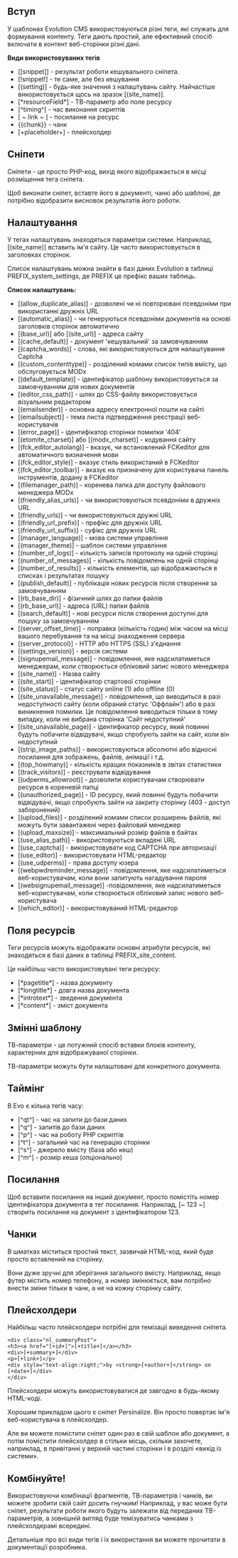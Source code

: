 ## Вступ ##

У шаблонах Evolution CMS використовуються різні теги, які служать для формування контенту. Теги дають простий, але ефективний спосіб включати в контент веб-сторінки різні дані.

**Види використовуваних тегів**

* [[snippet]]	- результат роботи кешувального сніпета.
* [!snippet!]	- те саме, але без кешування
* [(setting)] - будь-яке значення з налаштувань сайту. Найчастіше використовується щось на зразок [(site_name)].
* [\*resourceField\*] - ТВ-параметр або поле ресурсу
* [^timing^]	- час виконання скриптів
* [ ~ link ~ ] - посилання на ресурс
* {{chunk}} - чанк
* [+placeholder+]	- плейсхолдер


## Сніпети ##

Сніпети - це просто PHP-код, вихід якого відображається в місці розміщення тега сніпета. 

Щоб виконати сніпет, вставте його в документі, чанкі або шаблоні, де потрібно відобразити висновок результатів його роботи.


## Налаштування ##

У тегах налаштувань знаходяться параметри системи. Наприклад, [(site_name)] вставить ім'я сайту. Це часто використовується в заголовках сторінок.

Список налаштувань можна знайти в базі даних Evolution в таблиці PREFIX_system_settings, де PREFIX це префікс ваших таблиць.

**Список налаштувань:**

* [(allow_duplicate_alias)] - дозволені чи ні повторювані псевдоніми при використанні дружніх URL
* [(automatic_alias)] - чи генеруються псевдоніми документів на основі заголовків сторінок автоматично
* [(base_url)] або [(site_url)] - адреса сайту
* [(cache_default)] - документ 'кешувальний' за замовчуванням
* [(captcha_words)] - слова, які використовуються для налаштування Captcha
* [(custom_contenttype)] - розділений комами список типів вмісту, що обслуговується MODx
* [(default_template)] - ідентифікатор шаблону використовується за замовчуванням для нових документів
* [(editor_css_path)] - шлях до CSS-файлу використовується візуальним редактором
* [(emailsender)] - основна адресу електронної пошти на сайті
* [(emailsubject)] - тема листа підтвердження реєстрації веб-користувачів
* [(error_page)] - ідентифікатор сторінки помилки '404'
* [(etomite_charset)] або  [(modx_charset)] - кодування сайту
* [(fck_editor_autolang)] - вказує, чи встановлений FCKeditor для автоматичного визначення мови
* [(fck_editor_style)] - вказує стиль використаний в FCKeditor
* [(fck_editor_toolbar)] - вказує на призначену для користувача панель інструментів, додану в FCKeditor
* [(filemanager_path)] - коренева папка для доступу файлового менеджера MODx
* [(friendly_alias_urls)] - чи використовуються псевдоніми в дружніх URL
* [(friendly_urls)] - чи використовуються дружні URL
* [(friendly_url_prefix)] - префікс для дружніх URL
* [(friendly_url_suffix)] - суфікс для дружніх URL
* [(manager_language)] - мова системи управління
* [(manager_theme)] - шаблон системи управління
* [(number_of_logs)] - кількість записів протоколу на одній сторінці
* [(number_of_messages)] - кількість повідомлень на одній сторінці
* [(number_of_results)] - кількість елементів, що відображаються в списках і результатах пошуку
* [(publish_default)] - публікація нових ресурсів після створення за замовчуванням
* [(rb_base_dir)] - фізичний шлях до папки файлів
* [(rb_base_url)] - адреса (URL) папки файлів
* [(search_default)] - нові ресурси після створення доступні для пошуку за замовчуванням
* [(server_offset_time)] - поправка (кількість годин) між часом на місці вашого перебування та на місці знаходження сервера
* [(server_protocol)] - HTTP або HTTPS (SSL) з'єднання
* [(settings_version)] - версія системи
* [(signupemail_message)] - повідомлення, яке надсилатиметься менеджерам, коли створюється обліковий запис нового менеджера
* [(site_name)] - Назва сайту
* [(site_start)] - ідентифікатор стартової сторінки
* [(site_status)] - статус сайту online (1) або offline (0)
* [(site_unavailable_message)] - повідомлення, що виводиться в разі недоступності сайту (коли обраний статус 'Оффлайн') або в разі виникнення помилки. Це повідомлення виводиться тільки в тому випадку, коли не вибрана сторінка 'Сайт недоступний'
* [(site_unavailable_page)] - ідентифікатор ресурсу, який повинні будуть побачити відвідувачі, якщо спробують зайти на сайт, коли він недоступний
* [(strip_image_paths)] - використовуються абсолютні або відносні посилання для зображень, файлів, анімації і т.д.
* [(top_howmany)] - кількість кращих показників в звітах статистики
* [(track_visitors)] - реєструвати відвідування
* [(udperms_allowroot)] - дозволити користувачам створювати ресурси в кореневій папці
* [(unauthorized_page)] - ID ресурсу, який повинні будуть побачити відвідувачі, якщо спробують зайти на закриту сторінку (403 - доступ заборонений)
* [(upload_files)] -   розділений комами список розширень файлів, які можуть бути завантажені через файловий менеджер
* [(upload_maxsize)] - максимальний розмір файлів в байтах
* [(use_alias_path)] - використовуються вкладені URL
* [(use_captcha)] - використовувати код CAPTCHA при авторизації
* [(use_editor)] - використовувати HTML-редактор
* [(use_udperms)] - права доступу юзера
* [(webpwdreminder_message)] - повідомлення, яке надсилатиметься веб-користувачам, коли вони запитують нагадування пароля
* [(websignupemail_message)] -повідомлення, яке надсилатиметься веб-користувачам, коли створюється обліковий запис нового веб-користувача
* [(which_editor)] - використовуваний HTML-редактор

## Поля ресурсів ##

Теги ресурсів можуть відображати основні атрибути ресурсів, які знаходяться в базі даних в таблиці PREFIX_site_content.

Це найбільш часто використовувані теги ресурсу:

* [\*pagetitle\*] - назва документу
* [\*longtitle\*] - довга назва документа
* [\*introtext\*] - зведення документа
* [\*content\*] - зміст документа


## Змінні шаблону ##

ТВ-параметри - це потужний спосіб вставки блоків контенту, характерних для відображуваної сторінки.

ТВ-параметри можуть бути налаштовані для конкретного документа.

## Таймінг ##
В Evo є кілька тегів часу:

* [^qt^] - час на запити до бази даних
* [^q^] - запитів до бази даних
* [^p^] - час на роботу PHP скриптів
* [^t^] - загальний час на генерацію сторінки
* [^s^] - джерело вмісту (база або кеш)
* [^m^] - розмір кеша (опціонально)

## Посилання ##

Щоб вставити посилання на інший документ, просто помістіть номер ідентифікатора документа в тег посилання. Наприклад, [~ 123 ~] створить посилання на документ з ідентифікатором 123.

## Чанки ##
В шматках міститься простий текст, зазвичай HTML-код, який буде просто вставлений на сторінку.

Вони дуже зручні для зберігання загального вмісту. Наприклад, якщо футер містить номер телефону, а номер змінюється, вам потрібно внести зміни тільки в чанк, а не на кожну сторінку сайту.

## Плейсхолдери ##

Найбільш часто плейсхолдери потрібні для темізаціі виведення сніпета.

```
<div class="nl_summaryPost">
<h3><a href="[+id+]">[+title+]</a></h3>
<div>[+summary+]</div>
<p>[+link+]</p>
<div style="text-align:right;">by <strong>[+author+]</strong> on [+date+]</div>
</div>
```

Плейсхолдери можуть використовуватися де завгодно в будь-якому HTML-коді.

Хорошим прикладом цього є сніпет Persinalize. Він просто повертає ім'я веб-користувача в плейсхолдер.

Але ви можете помістити сніпет один раз в свій шаблон або документ, а потім помістити плейсхолдер в стільки місць, скільки захочете, наприклад, в привітанні у верхній частині сторінки і в розділі «вихід із системи».

## Комбінуйте! ##

Використовуючи комбінації фрагментів, ТВ-параметрів і чанків, ви можете зробити свій сайт досить гнучким! Наприклад, у вас може бути сніпет, результати роботи якого будуть залежати від переданих ТВ-параметрів, а зовнішній вигляд буде темізуватись чанками з плейсхолдерамі всередині.

Детальніше про всі види тегів і їх використання ви можете прочитати в документації розробника.
